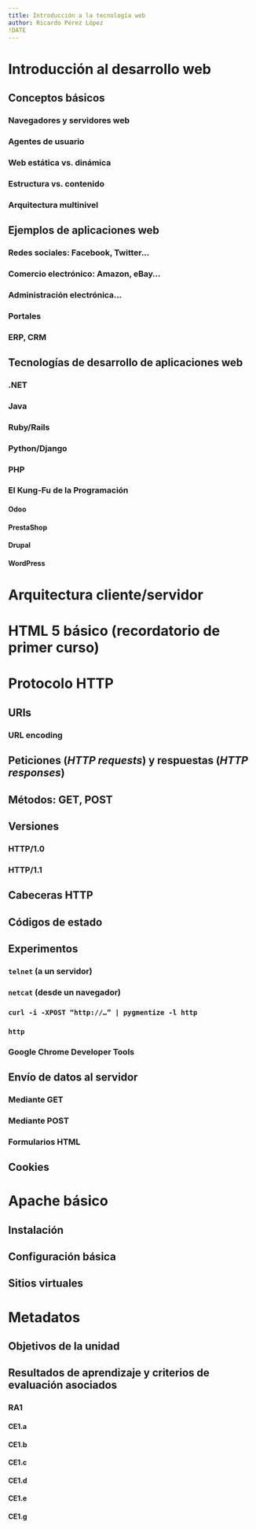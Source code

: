 ```yaml
---
title: Introducción a la tecnología web
author: Ricardo Pérez López
!DATE
---
```


# Introducción al desarrollo web

## Conceptos básicos

### Navegadores y servidores web

### Agentes de usuario

### Web estática vs. dinámica

### Estructura vs. contenido

### Arquitectura multinivel

## Ejemplos de aplicaciones web

### Redes sociales: Facebook, Twitter…

### Comercio electrónico: Amazon, eBay…

### Administración electrónica…

### Portales

### ERP, CRM

## Tecnologías de desarrollo de aplicaciones web

### .NET

### Java

### Ruby/Rails

### Python/Django

### PHP

### El Kung-Fu de la Programación

#### Odoo

#### PrestaShop

#### Drupal

#### WordPress

# Arquitectura cliente/servidor

# HTML 5 básico (recordatorio de primer curso)

# Protocolo HTTP

## URIs

### URL encoding

## Peticiones (*HTTP requests*) y respuestas (*HTTP responses*)

## Métodos: GET, POST

## Versiones

### HTTP/1.0

### HTTP/1.1

## Cabeceras HTTP

## Códigos de estado

## Experimentos

### `telnet` (a un servidor)

### `netcat` (desde un navegador)

### `curl -i -XPOST “http://…” | pygmentize -l http`

### `http`

### Google Chrome Developer Tools

## Envío de datos al servidor

### Mediante GET

### Mediante POST

### Formularios HTML

## Cookies

# Apache básico

## Instalación

## Configuración básica

## Sitios virtuales

# Metadatos

## Objetivos de la unidad

## Resultados de aprendizaje y criterios de evaluación asociados

### RA1

#### CE1.a

#### CE1.b

#### CE1.c

#### CE1.d

#### CE1.e

#### CE1.g

